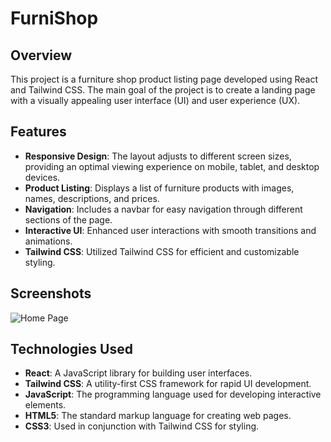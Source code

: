 



# FurniShop

## Overview

This project is a furniture shop product listing page developed using React and Tailwind CSS. The main goal of the project is to create a landing page with a visually appealing user interface (UI) and user experience (UX).

## Features

- **Responsive Design**: The layout adjusts to different screen sizes, providing an optimal viewing experience on mobile, tablet, and desktop devices.
- **Product Listing**: Displays a list of furniture products with images, names, descriptions, and prices.
- **Navigation**: Includes a navbar for easy navigation through different sections of the page.
- **Interactive UI**: Enhanced user interactions with smooth transitions and animations.
- **Tailwind CSS**: Utilized Tailwind CSS for efficient and customizable styling.

## Screenshots



![Home Page](screenshots/home_page.png)


## Technologies Used

- **React**: A JavaScript library for building user interfaces.
- **Tailwind CSS**: A utility-first CSS framework for rapid UI development.
- **JavaScript**: The programming language used for developing interactive elements.
- **HTML5**: The standard markup language for creating web pages.
- **CSS3**: Used in conjunction with Tailwind CSS for styling.

